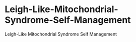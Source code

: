 # Leigh-Like-Mitochondrial-Syndrome-Self-Management
Leigh-Like Mitochondrial Syndrome Self Management
